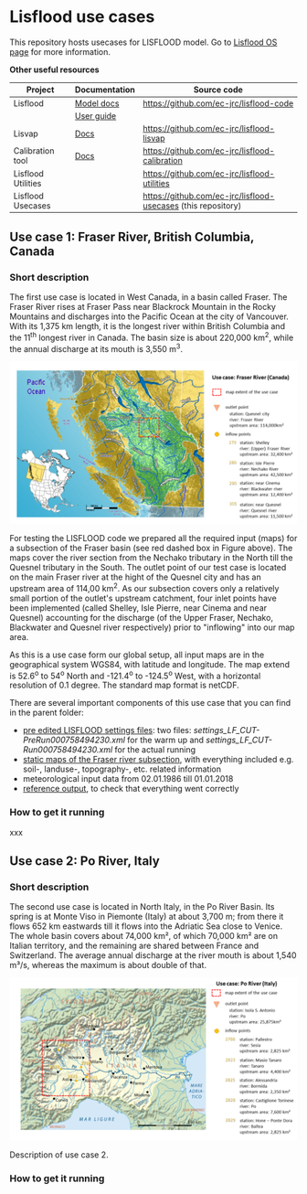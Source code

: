 # Lisflood use cases

This repository hosts usecases for LISFLOOD model.
Go to [Lisflood OS page](https://ec-jrc.github.io/lisflood/) for more information.

**Other useful resources**

| **Project**         | **Documentation**                                         | **Source code**                                               |
| ------------------- | --------------------------------------------------------- | ------------------------------------------------------------- |
| Lisflood            | [Model docs](https://ec-jrc.github.io/lisflood-model/)    | https://github.com/ec-jrc/lisflood-code                       |
|                     | [User guide](https://ec-jrc.github.io/lisflood-code/)     |                                                               |
| Lisvap              | [Docs](https://ec-jrc.github.io/lisflood-lisvap/)         | https://github.com/ec-jrc/lisflood-lisvap                     |
| Calibration tool    | [Docs](https://ec-jrc.github.io/lisflood-calibration/)    | https://github.com/ec-jrc/lisflood-calibration                |
| Lisflood Utilities  |                                                           | https://github.com/ec-jrc/lisflood-utilities                  |
| Lisflood Usecases   |                                                           | https://github.com/ec-jrc/lisflood-usecases (this repository) |



## Use case 1: Fraser River, British Columbia, Canada <a id="usecase1"></a> 

### Short description 
The first use case is located in West Canada, in a basin called Fraser. The Fraser River rises at Fraser Pass near Blackrock Mountain in the Rocky Mountains and discharges into the Pacific Ocean at the city of Vancouver. With its 1,375 km length, it is the longest river within British Columbia and the 11<sup>th</sup> longest river in Canada. The basin size is about 220,000 km<sup>2</sup>, while the annual discharge at its mouth is 3,550 m<sup>3</sup>.

![](doc/FraserRiver.png)

For testing the LISFLOOD code we prepared all the required input (maps) for a subsection of the Fraser basin (see red dashed box in Figure above). The maps cover the river section from the Nechako tributary in the North till the Quesnel tributary in the South. The outlet point of our test case is located on the main Fraser river at the hight of the Quesnel city and has an upstream area of 114,00 km<sup>2</sup>. As our subsection covers only a relatively small portion of the outlet's upstream catchment, four inlet points have been implemented (called Shelley, Isle Pierre, near Cinema and near Quesnel) accounting for the discharge (of the Upper Fraser, Nechako, Blackwater and Quesnel river respectively) prior to "inflowing" into our map area.   

As this is a use case form our global setup, all input maps are in the geographical system WGS84, with latitude and longitude. The map extend is 52.6<sup>o</sup> to 54<sup>o</sup> North and -121.4<sup>o</sup> to -124.5<sup>o</sup> West, with a horizontal resolution of 0.1 degree. The standard map format is netCDF.

There are several important components of this use case that you can find in the parent folder:
- [pre edited LISFLOOD settings files](https://github.com/ec-jrc/lisflood-usecases/tree/master/LF_lat_lon_UseCase): two files: *settings_LF_CUT-PreRun000758494230.xml* for the warm up and *settings_LF_CUT-Run000758494230.xml* for the actual running
- [static maps of the Fraser river subsection](https://github.com/ec-jrc/lisflood-usecases/tree/master/LF_lat_lon_UseCase/maps), with everything included e.g. soil-, landuse-, topography-, etc. related information
- meteorological input data from 02.01.1986 till 01.01.2018
- [reference output](https://github.com/ec-jrc/lisflood-usecases/blob/master/LF_lat_lon_UseCase/streamflow_simulated_best.csv), to check that everything went correctly

### How to get it running

xxx

## Use case 2: Po River, Italy <a id="usecase2"></a>

### Short description 
The second use case is located in North Italy, in the Po River Basin. Its spring is at Monte Viso in Piemonte (Italy) at about 3,700 m; from there it flows 652 km eastwards till it flows into the Adriatic Sea close to Venice. The whole basin covers about 74,000 km², of which 70,000 km² are on Italian territory, and the remaining are shared between France and Switzerland. The average annual discharge at the river mouth is about 1,540 m³/s, whereas the maximum is about double of that.

![](doc/PoRiver.png)

Description of use case 2.

### How to get it running


